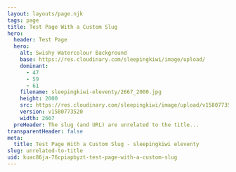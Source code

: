 ```yaml
---
layout: layouts/page.njk
tags: page
title: Test Page With a Custom Slug
hero:
  header: Test Page
  hero:
    alt: Swishy Watercolour Background
    base: https://res.cloudinary.com/sleepingkiwi/image/upload/
    dominant:
      - 47
      - 59
      - 61
    filename: sleepingkiwi-eleventy/2667_2000.jpg
    height: 2000
    src: https://res.cloudinary.com/sleepingkiwi/image/upload/v1580773520/sleepingkiwi-eleventy/2667_2000.jpg
    version: v1580773520
    width: 2667
  preHeader: The slug (and URL) are unrelated to the title...
transparentHeader: false
meta:
  title: Test Page With a Custom Slug - sleepingkiwi eleventy
slug: unrelated-to-title
uid: kuac86ja-76cpiapbyzt-test-page-with-a-custom-slug
---
```

